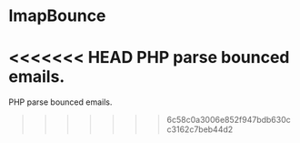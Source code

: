 # ImapBounce
<<<<<<< HEAD
PHP parse bounced emails.
=======
PHP parse bounced emails.
>>>>>>> 6c58c0a3006e852f947bdb630cc3162c7beb44d2
